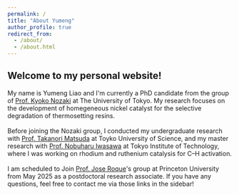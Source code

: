 ```yaml
---
permalink: /
title: "About Yumeng"
author_profile: true
redirect_from: 
  - /about/
  - /about.html
---
```

Welcome to my personal website!
-----

My name is Yumeng Liao and I'm currently a PhD candidate from the group of <a href="http://park.itc.u-tokyo.ac.jp/nozakilab/indexE.html" target="_blank">Prof. Kyoko Nozaki</a> at The University of Tokyo. My research focuses on the development of homegeneous nickel catalyst for the selective degradation of thermosetting resins.<br><br>
Before joining the Nozaki group, I conducted my undergraduate research with <a href="https://www.rs.tus.ac.jp/mtd/" target="_blank">Prof. Takanori Matsuda</a> at Toyko University of Science, and my master research with <a href="http://www.chemistry.titech.ac.jp/~iwasawa/index.html" target="_blank">Prof. Nobuharu Iwasawa</a> at Tokyo Institute of Technology, where I was working on rhodium and ruthenium catalysis for C–H activation.<br><br>
I am scheduled to Join <a href="https://roque.princeton.edu" target="_blank">Prof. Jose Roque</a>'s group at Princeton University from May 2025 as a postdoctoral research associate. If you have any questions, feel free to contact me via those links in the sidebar!
